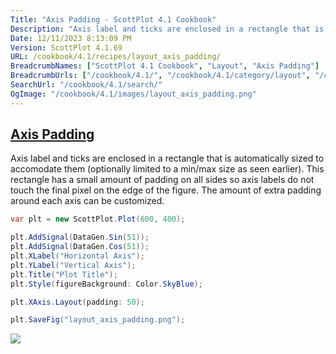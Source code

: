 ```yaml
---
Title: "Axis Padding - ScottPlot 4.1 Cookbook"
Description: "Axis label and ticks are enclosed in a rectangle that is automatically sized to accomodate them (optionally limited to a min/max size as seen earlier). This rectangle has a small amount of padding on all sides so axis labels do not touch the final pixel on the edge of the figure. The amount of extra padding around each axis can be customized."
Date: 12/11/2023 8:13:09 PM
Version: ScottPlot 4.1.69
URL: /cookbook/4.1/recipes/layout_axis_padding/
BreadcrumbNames: ["ScottPlot 4.1 Cookbook", "Layout", "Axis Padding"]
BreadcrumbUrls: ["/cookbook/4.1/", "/cookbook/4.1/category/layout", "/cookbook/4.1/recipes/layout_axis_padding/"]
SearchUrl: "/cookbook/4.1/search/"
OgImage: "/cookbook/4.1/images/layout_axis_padding.png"
---
```


<h2><a id='axis-padding' href='/cookbook/4.1/recipes/layout_axis_padding/'>Axis Padding</a></h2>

Axis label and ticks are enclosed in a rectangle that is automatically sized to accomodate them (optionally limited to a min/max size as seen earlier). This rectangle has a small amount of padding on all sides so axis labels do not touch the final pixel on the edge of the figure. The amount of extra padding around each axis can be customized.

```cs
var plt = new ScottPlot.Plot(600, 400);

plt.AddSignal(DataGen.Sin(51));
plt.AddSignal(DataGen.Cos(51));
plt.XLabel("Horizontal Axis");
plt.YLabel("Vertical Axis");
plt.Title("Plot Title");
plt.Style(figureBackground: Color.SkyBlue);

plt.XAxis.Layout(padding: 50);

plt.SaveFig("layout_axis_padding.png");
```

<img src='../../images/layout_axis_padding.png' class='d-block mx-auto my-5' />


